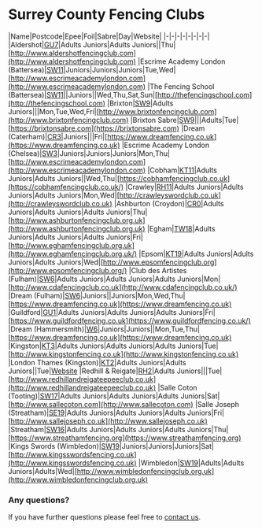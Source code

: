<style>
section {
width: 1000px;
}
@media print, screen and (max-width: 1060px)
{
section {
max-width:1000px;
}
}
</style>

# Surrey County Fencing Clubs
 
|Name|Postcode|Epee|Foil|Sabre|Day|Website|
|-|-|-|-|-|-|-|-|
|Aldershot|[GU7](https://www.google.com/maps/place/Broadwater+School/@51.2013847,-0.5940859,15z/data=!4m5!3m4!1s0x0:0x462e2b7aa8b83695!8m2!3d51.2013847!4d-0.5940859)|Adults Juniors|Adults Juniors||Thu|[http://www.aldershotfencingclub.com](http://www.aldershotfencingclub.com)
|Escrime Academy London (Battersea)|[SW11](https://www.google.com/maps/place/L'École+de+Battersea/@51.474047,-0.1725868,15z/data=!4m5!3m4!1s0x0:0x3ee081d1f7ee9979!8m2!3d51.474047!4d-0.1725868)|Juniors|Juniors|Juniors|Tue,Wed|[http://www.escrimeacademylondon.com](http://www.escrimeacademylondon.com)
|The Fencing School (Battersea)|[SW11](https://www.google.com/maps/place/Royal+Academy+of+Dance/@51.4740878,-0.1751789,15z/data=!4m5!3m4!1s0x0:0xd5337eaedd222a95!8m2!3d51.4740878!4d-0.1751789)||Juniors||Wed,Thu,Sat,Sun|[http://thefencingschool.com](http://thefencingschool.com)
|Brixton|[SW9](https://www.google.com/maps/place/Brixton+Recreation+Centre/@51.4634268,-0.1129784,15z/data=!4m5!3m4!1s0x0:0x7bab925e4631fb68!8m2!3d51.4634268!4d-0.1129784)|Adults Juniors|||Mon,Tue,Wed,Fri|[http://www.brixtonfencingclub.com](http://www.brixtonfencingclub.com)
|Brixton Sabre|[SW9](https://www.google.com/maps/place/Brixton+Recreation+Centre/@51.4634268,-0.1129784,15z/data=!4m5!3m4!1s0x0:0x7bab925e4631fb68!8m2!3d51.4634268!4d-0.1129784)|||Adults|Tue|[https://brixtonsabre.com](https://brixtonsabre.com)
|Dream (Caterham)|[CR3](https://www.google.com/maps/place/Caterham+School/@51.2725475,-0.0868717,15z/data=!4m2!3m1!1s0x0:0x7eb1505a92f6e48a?sa=X&ved=2ahUKEwjpg9SNrdDlAhXUnVwKHVibBrwQ_BIwCnoECA4QCA)|Juniors|||Fri|[https://www.dreamfencing.co.uk](https://www.dreamfencing.co.uk)
|Escrime Academy London (Chelsea)|[SW3](https://www.google.com/maps/place/St+Thomas+More+Language+College/@51.4931003,-0.1617442,15z/data=!4m5!3m4!1s0x0:0xc00b11604f2ad8a4!8m2!3d51.4931003!4d-0.1617442)|Juniors|Juniors|Juniors|Mon,Thu|[http://www.escrimeacademylondon.com](http://www.escrimeacademylondon.com)
|Cobham|[KT11](https://www.google.com/maps/place/Burwood+House,+Cobham+KT11+1HA/data=!4m2!3m1!1s0x4875df7f20415111:0x3d617d8ed402f2e4?sa=X&ved=2ahUKEwiJxLnlrtDlAhWYQUEAHZMkAKAQ8gEwAHoECAoQAQ)|Adults Juniors|Adults Juniors||Wed,Thu|[https://cobhamfencingclub.co.uk](https://cobhamfencingclub.co.uk/)
|Crawley|[RH11](https://www.google.com/maps/place/K2+Crawley/@51.0969326,-0.1912612,15z/data=!4m5!3m4!1s0x0:0xffd2893380abaa02!8m2!3d51.0969326!4d-0.1912612)|Adults Juniors|Adults Juniors|Adults Juniors|Mon,Wed|[http://crawleyswordclub.co.uk](http://crawleyswordclub.co.uk)
|Ashburton (Croydon)|[CR0](https://www.google.com/maps/place/508+(Croydon)+HQ+Squadron+RLC/@51.380555,-0.095026,15z/data=!4m5!3m4!1s0x0:0xe555d89041246158!8m2!3d51.380555!4d-0.095026)|Adults Juniors|Adults Juniors|Adults Juniors|Thu|[http://www.ashburtonfencingclub.org.uk](http://www.ashburtonfencingclub.org.uk)
|Egham|[TW18](https://www.google.com/maps/place/Spelthorne+Leisure+Centre/@51.4301602,-0.501142,15z/data=!4m5!3m4!1s0x0:0x13a960310dd76717!8m2!3d51.4301602!4d-0.501142)|Adults Juniors|Adults Juniors|Adults Juniors|Fri|[http://www.eghamfencingclub.org.uk](http://www.eghamfencingclub.org.uk/)
|Epsom|[KT19](https://www.google.com/maps/place/Blenheim+High+School/@51.3454243,-0.2642191,15z/data=!4m5!3m4!1s0x0:0xf778375635367e4!8m2!3d51.3454243!4d-0.2642191)|Adults Juniors|Adults Juniors|Adults Juniors|Wed|[http://www.epsomfencingclub.org](http://www.epsomfencingclub.org/)
|Club des Artistes (Fulham)|[SW6](https://www.google.com/maps/place/St+Etheldreda's+Church+Fulham/@51.4750058,-0.2146813,15z/data=!4m5!3m4!1s0x0:0xc9ac669a0ef6ad6a!8m2!3d51.4750058!4d-0.2146813)|Adults Juniors|Adults Juniors|Adults Juniors|Mon|[http://www.cdafencingclub.co.uk](http://www.cdafencingclub.co.uk/)
|Dream (Fulham)|[SW6](https://www.google.com/maps/place/Hurlingham+Academy/@51.4680725,-0.1952444,15z/data=!4m5!3m4!1s0x0:0x95fd09ae806f21a8!8m2!3d51.4680725!4d-0.1952444)|Juniors||Juniors|Mon,Wed,Thu|[https://www.dreamfencing.co.uk](https://www.dreamfencing.co.uk)
|Guildford|[GU1](https://www.google.com/maps/place/St+Peter's+Catholic+School/@51.2467713,-0.5379019,15z/data=!4m2!3m1!1s0x0:0xfc8747590c0b75ce?sa=X&ved=2ahUKEwiIm7aLsNDlAhWEilwKHYAhBy8Q_BIwCnoECA0QCA)|Adults Juniors|Adults Juniors|Adults Juniors|Fri|[https://www.guildfordfencing.co.uk](https://www.guildfordfencing.co.uk/)
|Dream (Hammersmith)|[W6](https://www.google.com/maps/place/Latymer+Sports+Centre/@51.4910007,-0.2365043,15z/data=!4m2!3m1!1s0x0:0xdd5478606af8d0fd?sa=X&ved=2ahUKEwi5zaOwrdDlAhXKQUEAHXsND8gQ_BIwC3oECA4QCA)|Juniors|Juniors||Mon,Tue,Thu|[https://www.dreamfencing.co.uk](https://www.dreamfencing.co.uk)
|Kingston|[KT3](https://www.google.com/maps/place/Coombe+Boys'+School/@51.3962506,-0.2478196,15z/data=!4m5!3m4!1s0x0:0x7b484c573431ea04!8m2!3d51.3962506!4d-0.2478196)|Adults Juniors|Adults Juniors|Adults Juniors|Tue|[http://www.kingstonfencing.co.uk](http://www.kingstonfencing.co.uk)
|London Thames (Kingston)|[KT2](https://www.google.com/maps/place/Tiffin+School/@51.4113961,-0.2950789,15z/data=!4m5!3m4!1s0x0:0x87d380ed50d7c25b!8m2!3d51.4113961!4d-0.2950789)|Adults Juniors|Adults Juniors||Tue|[Website](https://k85695.wixsite.com/fencing-club)
|Redhill & Reigate|[RH2](https://www.google.com/maps/place/Dunottar+School/@51.2316622,-0.1830859,15z/data=!4m5!3m4!1s0x0:0x5ee6c18450de2116!8m2!3d51.2316622!4d-0.1830859)|Adults Juniors|||Tue|[http://www.redhillandreigateepeeclub.co.uk](http://www.redhillandreigateepeeclub.co.uk)
|Salle Coton (Tooting)|[SW17](https://www.google.com/maps/place/Tooting+Leisure+Centre/@51.4292399,-0.1736721,15z/data=!4m5!3m4!1s0x0:0x4ecc169b18978c06!8m2!3d51.4292399!4d-0.1736721)|Adults Juniors|Adults Juniors|Adults Juniors|Sat|[http://www.sallecoton.com](http://www.sallecoton.com)
|Salle Joseph (Streatham)|[SE19](https://www.google.com/maps/@51.420786,-0.10693,15z?hl=en-GB)|Adults Juniors|Adults Juniors|Adults Juniors|Fri|[http://www.sallejoseph.co.uk](http://www.sallejoseph.co.uk)
|Streatham|[SW16](https://www.google.com/maps/place/Dunraven+School/@51.432948,-0.119755,15z/data=!4m2!3m1!1s0x0:0x6aeea2de1a75e282?sa=X&ved=2ahUKEwjBoN_ltNDlAhVuQhUIHWNXBGcQ_BIwCnoECA8QCA)|Adults Juniors|Adults Juniors|Adults Juniors|Thu|[https://www.streathamfencing.org](https://www.streathamfencing.org)
|Kings Swords (Wimbledon)|[SW19](https://www.google.com/maps/place/The+King’s+Club/@51.4204529,-0.2274942,15z/data=!4m5!3m4!1s0x0:0x4b423c5f83f00c12!8m2!3d51.4204529!4d-0.2274942)|Juniors|Juniors|Juniors|Sat|[http://www.kingsswordsfencing.co.uk](http://www.kingsswordsfencing.co.uk)
|Wimbledon|[SW19](https://www.google.com/maps/place/Chi+Combat+System+Nederland+%2F+Wimbledon/@51.415119,-0.221958,15z/data=!4m5!3m4!1s0x0:0x6afaa434e8282d3e!8m2!3d51.415119!4d-0.221958)|Adults|Adults Juniors|Adults|Wed|[http://www.wimbledonfencingclub.org.uk](http://www.wimbledonfencingclub.org.uk)

### Any questions?
If you have further questions please feel free to [contact us](./contact).
